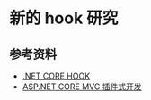 # 新的 hook 研究

## 参考资料

- [.NET CORE HOOK](https://www.cnblogs.com/fanfan-90/p/12659946.html)
- [ASP.NET CORE MVC 插件式开发](https://www.cnblogs.com/lwqlun/p/11137788.html)

